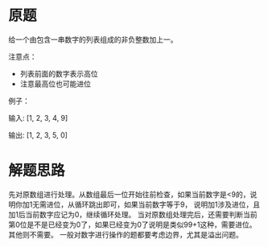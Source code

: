 # 原题
给一个由包含一串数字的列表组成的非负整数加上一。

注意点：

  - 列表前面的数字表示高位
  - 注意最高位也可能进位

例子：

输入: [1, 2, 3, 4, 9]

输出: [1, 2, 3, 5, 0]

# 解题思路
先对原数组进行处理。从数组最后一位开始往前检查，如果当前数字是<9的，说明你加1无需进位，从循环跳出即可，如果当前数字等于9，
说明加1涉及进位，且加1后当前数字应记为0，继续循环处理。
当对原数组处理完后，还需要判断当前第0位是不是已经变为0了，如果已经变为0了说明是类似99+1这种，需要进位。其他则不需要。
一般对数字进行操作的题都要考虑边界，尤其是溢出问题。
